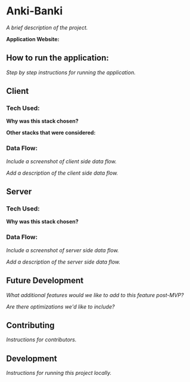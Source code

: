 # Anki-Banki

*A brief description of the project.*

**Application Website:**


## How to run the application:

*Step by step instructions for running the application.*


## Client

### Tech Used: 

**Why was this stack chosen?**

**Other stacks that were considered:**

### Data Flow:

*Include a screenshot of client side data flow.*

*Add a description of the client side data flow.*


## Server

### Tech Used: 

**Why was this stack chosen?**

### Data Flow:

*Include a screenshot of server side data flow.*

*Add a description of the server side data flow.*


## Future Development
*What additional features would we like to add to this feature post-MVP?* 

*Are there optimizations we'd like to include?*


## Contributing 
*Instructions for contributors.*


## Development
*Instructions for running this project locally.*